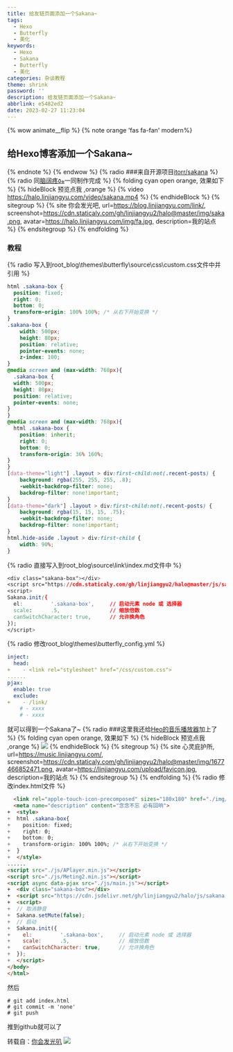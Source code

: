 ```yaml
---
title: 给友链页面添加一个Sakana~
tags:
  - Hexo
  - Butterfly
  - 美化
keywords:
  - Hexo
  - Sakana
  - Butterfly
  - 美化
categories: 杂谈教程
theme: shrink
password: ''
description: 给友链页面添加一个Sakana~
abbrlink: e5482ed2
date: 2023-02-27 11:23:04
---
```

{% wow animate__flip %}
{% note orange 'fas fa-fan' modern%}
## 给Hexo博客添加一个Sakana~
{% endnote %}
{% endwow %}
{% radio ###来自开源项目[itorr/sakana](https://github.com/itorr/sakana/) %}
{% radio 同[脑阔疼ﻩ٥](https://naokuoteng.cn/)一同制作完成 %}
{% folding cyan open orange, 效果如下 %}
{% hideBlock 预览点我 ,orange %}
{% video https://halo.linjiangyu.com/video/sakana.mp4 %}
{% endhideBlock %}
{% sitegroup %}
{% site 你会发光吧, url=https://blog.linjiangyu.com/link/, screenshot=https://cdn.staticaly.com/gh/linjiangyu2/halo@master/img/saka.png, avatar=https://halo.linjiangyu.com/img/fa.jpg, description=我的站点 %}
{% endsitegroup %}
{% endfolding %}
### 教程
{% radio 写入到root_blog\themes\butterfly\source\css\custom.css文件中并引用 %}
```css
html .sakana-box {
  position: fixed;
  right: 0;
  bottom: 0;
  transform-origin: 100% 100%; /* 从右下开始变换 */
}
.sakana-box {
    width: 500px;
    height: 80px;
    position: relative;
    pointer-events: none;
    z-index: 100;
}
@media screen and (max-width: 768px){
  .sakana-box {
  width: 500px;
  height: 80px;
  position: relative;
  pointer-events: none;
}
}
@media screen and (max-width: 768px){
  html .sakana-box {
    position: inherit;
    right: 0;
    bottom: 0;
    transform-origin: 36% 160%;
}
}
[data-theme="light"] .layout > div:first-child:not(.recent-posts) {
    background: rgba(255, 255, 255, .8);
    -webkit-backdrop-filter: none;
    backdrop-filter: none!important;
}
[data-theme="dark"] .layout > div:first-child:not(.recent-posts) {
    background: rgba(15, 15, 15, .75);
    -webkit-backdrop-filter: none;
    backdrop-filter: none!important;
}
html.hide-aside .layout > div:first-child {
    width: 90%;
}
```
{% radio 直接写入到root_blog\source\link\index.md文件中 %}
```css
<div class="sakana-box"></div>
<script src="https://cdn.staticaly.com/gh/linjiangyu2/halo@master/js/sakana.js"></script>
<script>
Sakana.init({
  el:         '.sakana-box',     // 启动元素 node 或 选择器
  scale:      .5,                // 缩放倍数
  canSwitchCharacter: true,      // 允许换角色
});
</script>
```
{% radio 修改root_blog\themes\butterfly\_config.yml %}
```yaml
inject:
  head:
+    - <link rel="stylesheet" href="/css/custom.css">
......
pjax:
  enable: true
  exclude:
+    - /link/
    # - xxxx
    # - xxxx
```
就可以得到一个Sakana了~
{% radio ###这里我还给[Heo的音乐播放器](https://github.com/zhheo/HeoMusic)加上了 %}
{% folding cyan open orange, 效果如下 %}
{% hideBlock 预览点我 ,orange %}
![](https://halo.linjiangyu.com/img/1677466852471.png)
{% endhideBlock %}
{% sitegroup %}
{% site 心灵庇护所, url=https://music.linjiangyu.com/, screenshot=https://cdn.staticaly.com/gh/linjiangyu2/halo@master/img/1677466852471.png, avatar=https://linjiangyu.com/upload/favicon.jpg, description=我的站点 %}
{% endsitegroup %}
{% endfolding %}
{% radio 修改index.html文件 %}
```html
  <link rel="apple-touch-icon-precomposed" sizes="180x180" href="./img/icon-r.webp">
  <meta name="description" content="念念不忘 必有回响">
+  <style>
+  html .sakana-box{
+    position: fixed;
+    right: 0;
+    bottom: 0;
+    transform-origin: 100% 100%; /* 从右下开始变换 */
+  }
+  </style>
......
<script src="./js/APlayer.min.js"></script>
<script src="./js/Meting2.min.js"></script>
<script async data-pjax src="./js/main.js"></script>
+  <div class="sakana-box"></div>
+  <script src="https://cdn.jsdelivr.net/gh/linjiangyu2/halo/js/sakana.js"></script>
+  <script>
+  // 取消静音
+  Sakana.setMute(false);
+  // 启动
+  Sakana.init({
+    el:         '.sakana-box',     // 启动元素 node 或 选择器
+    scale:      .5,                // 缩放倍数
+    canSwitchCharacter: true,      // 允许换角色
+  });
+  </script>
</body>
</html>
```
然后
```nginx
# git add index.html
# git commit -m 'none'
# git push
```
推到github就可以了

转载自：[你会发光叭](https://www.linjiangyu.com/posts/e5482ed2.html)
![](https://s2.loli.net/2022/11/24/siMAqL1Zewz3QlJ.webp)